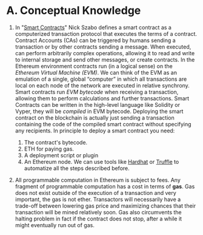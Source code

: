 # A. Conceptual Knowledge

1. In "[Smart Contracts][1]" Nick Szabo defines a smart contract as a computerized transaction protocol that executes the terms of a contract. Contract Accounts (CAs) can be triggered by humans sending a transaction or by other contracts sending a message. When executed, can perform arbitrarily complex operations, allowing it to read and write to internal storage and send other messages, or create contracts. In the Ethereum environment contracts run (in a logical sense) on the *Ethereum Virtual Machine (EVM)*. We can think of the EVM as an emulation of a single, global “computer” in which all transactions are local on each node of the network are executed in relative synchrony. Smart contracts run *EVM bytecode* when receiving a transaction, allowing them to perform calculations and further transactions. Smart Contracts can be written in the high-level language like Solidity or Vyper, they will be *compiled* in EVM bytecode. Deploying the smart contract on the blockchain is actually just sending a transaction containing the code of the compiled smart contract without specifying any recipients. In principle to deploy a smart contract you need:
	1. The contract's bytecode.
	2. ETH for paying gas.
	3. A deployment script or plugin
	4. An Ethereum node.
We can use tools like [Hardhat](https://hardhat.org) or [Truffle](https://trufflesuite.com) to automatize all the steps described before. 


2. All programmable computation in Ethereum is subject to fees. Any fragment of programmable computation has a cost in terms of **gas**. Gas does not exist outside of the execution of a transaction and very important, the gas is not ether. Transactors will necessarily have a trade-off between lowering gas price and maximizing chances that their transaction will be mined relatively soon. Gas also circumvents the halting problem in fact if the contract does not stop, after a while it might eventually run out of gas.

[1]: https://www.fon.hum.uva.nl/rob/Courses/InformationInSpeech/CDROM/Literature/LOTwinterschool2006/szabo.best.vwh.net/smart.contracts.html "Smart Contracts"